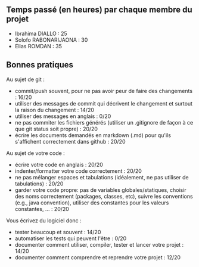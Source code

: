 ## Temps passé (en heures) par chaque membre du projet

 - Ibrahima DIALLO : 25
 - Solofo RABONARIJAONA : 30
 - Elias ROMDAN : 35

## Bonnes pratiques

Au sujet de git :

 - commit/push souvent, pour ne pas avoir peur de faire des changements : 16/20
 - utiliser des messages de commit qui décrivent le changement et surtout la raison du changement : 14/20
 - utiliser des messages en anglais : 0/20
 - ne pas commiter les fichiers générés (utiliser un .gitignore de façon à ce que git status soit propre) : 20/20
 - écrire les documents demandés en markdown (.md) pour qu'ils s'affichent correctement dans github : 20/20

Au sujet de votre code :

 - écrire votre code en anglais : 20/20
 - indenter/formatter votre code correctement : 20/20
 - ne pas mélanger espaces et tabulations (idéalement, ne pas utiliser de tabulations) : 20/20
 - garder votre code propre: pas de variables globales/statiques, choisir des noms correctement (packages, classes, etc),
 suivre les conventions (e.g., java convention), utiliser des constantes pour les valeurs constantes, ... : 20/20

Vous écrivez du logiciel donc :

 - tester beaucoup et souvent : 14/20
 - automatiser les tests qui peuvent l'être : 0/20
 - documenter comment utiliser, compiler, tester et lancer votre projet : 14/20
 - documenter comment comprendre et reprendre votre projet : 12/20
